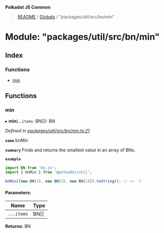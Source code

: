 **Polkadot JS Common**

> [README](../README.md) / [Globals](../globals.md) / "packages/util/src/bn/min"

# Module: "packages/util/src/bn/min"

## Index

### Functions

* [min](_packages_util_src_bn_min_.md#min)

## Functions

### min

▸ **min**(...`items`: BN[]): BN

*Defined in [packages/util/src/bn/min.ts:21](https://github.com/polkadot-js/common/blob/aff78c2e/packages/util/src/bn/min.ts#L21)*

**`name`** bnMin

**`summary`** Finds and returns the smallest value in an array of BNs.

**`example`** 
<BR>

```javascript
import BN from 'bn.js';
import { bnMin } from '@polkadot/util';

bnMin([new BN(1), new BN(3), new BN(2)]).toString(); // => '1'
```

#### Parameters:

Name | Type |
------ | ------ |
`...items` | BN[] |

**Returns:** BN
